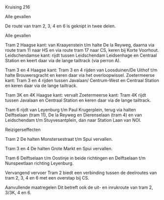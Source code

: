 Kruising 216

Alle gevallen

De route van tram 2, 3, 4 en 6 is geknipt in twee delen.

Alle gevallen

Tram 2
Haagse kant: van Kraayenstein t/m halte De la Reyweg, daarna via route tram 11 naar HS en via route tram 17 naar CS, keren bij Korte Voorhout.
Leidschendamse kant: rijdt tussen Leidschendam Leidsenhage en Centraal Station en keert daar via de lange tailtrack (via perron A).

Tram 3 en 4
Haagse kant: Tram 3 en 4 rijden van Loosduinen/De Uithof t/m halte Brouwersgracht en keren daar via het overloopwissel.
Zoetermeerse kant: Tram 3 en 4 rijden tussen Javalaan/ Centrum-West en Centraal Station en keren daar via de lange tailtrack.

Tram 3K en 4K
Haagse kant: vervalt
Zoetermeerse kant: Tram 4K rijdt tussen Javalaan en Centraal Station en keren daar via de lange tailtrack.

Tram 6
rijdt van Leyenburg t/m Paul Krugerplein, terug via halten Delftselaan (tram 11), De la Reyweg en Dierenselaan (tram 4) en van Leidschendam t/m Stuyvesantplein, dan naar Station Laan van NOI.

Reizigerseffecten

Tram 2
De halten Monstersestraat t/m Spui vervallen.

Tram 3 en 4
De halten Grote Markt en Spui vervallen.

Tram 6
Delftselaan t/m Oostinje in beide richtingen en Delftselaan t/m Nunspeetlaan richting Leyenburg.

Vervangend vervoer
Tram 2 biedt een verbinding tussen de deelroutes van tram 2, 3, 4 en 6 met een overstap bij CS.

Aanvullende maatregelen
Dit betreft ook de uit- en inrukroute van tram 2, 3/3K, 4 en 6.

